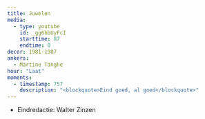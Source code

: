 ```yaml
---
title: Juwelen
media:
  - type: youtube
    id: _gg6hbUyFcI
    starttime: 87
    endtime: 0
decor: 1981-1987
ankers:
  - Martine Tanghe
hour: "Laat"
moments:
  - timestamp: 757
    description: "<blockquote>Eind goed, al goed</blockquote>"
---
```


* Eindredactie: Walter Zinzen
